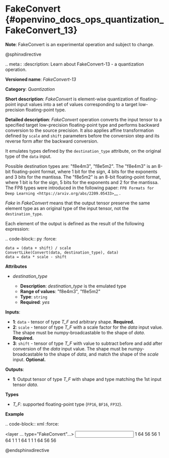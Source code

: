 # FakeConvert {#openvino_docs_ops_quantization_FakeConvert_13}

**Note**: FakeConvert is an experimental operation and subject to change.

@sphinxdirective

.. meta::
  :description: Learn about FakeConvert-13 - a quantization operation.

**Versioned name**: *FakeConvert-13*

**Category**: *Quantization*

**Short description**: *FakeConvert* is element-wise quantization of floating-point input values into a set of values corresponding to a target low-precision floating-point type.

**Detailed description**: *FakeConvert* operation converts the input tensor to a specified target low-precision floating-point type and performs backward conversion to the source precision. It also applies affine transformation defined by ``scale`` and ``shift`` parameters before the conversion step and its reverse form after the backward conversion.

It emulates types defined by the ``destination_type`` attribute, on the original type of the ``data`` input.

Possible destination types are: "f8e4m3", "f8e5m2". The "f8e4m3" is an 8-bit floating-point format, where 1 bit for the sign, 4 bits for the exponents and 3 bits for the mantissa. The "f8e5m2" is an 8-bit floating-point format, where 1 bit is for the sign, 5 bits for the exponents and 2 for the mantissa.
The FP8 types were introduced in the following paper: `FP8 Formats for Deep Learning <https://arxiv.org/abs/2209.05433>`__ .

*Fake* in *FakeConvert* means that the output tensor preserve the same element type as an original type of the input tensor, not the ``destination_type``.

Each element of the output is defined as the result of the following expression:

.. code-block:: py
   :force:

    data = (data + shift) / scale
    ConvertLike(Convert(data, destination_type), data)
    data = data * scale - shift


**Attributes**

* *destination_type*

  * **Description**: *destination_type* is the emulated type
  * **Range of values**: "f8e4m3", "f8e5m2"
  * **Type**: `string`
  * **Required**: *yes*


**Inputs**:

* **1**: `data` - tensor of type *T_F* and arbitrary shape. **Required.**
* **2**: `scale` - tensor of type *T_F* with a scale factor for the *data* input value. The shape must be numpy-broadcastable to the shape of *data*. **Required.**
* **3**: `shift` - tensor of type *T_F* with value to subtract before and add after conversion of the *data* input value. The shape must be numpy-broadcastable to the shape of *data*, and match the shape of the *scale* input. **Optional.**


**Outputs**:

* **1**: Output tensor of type *T_F* with shape and type matching the 1st input tensor *data*.

**Types**

* *T_F*: supported floating-point type (`FP16`, `BF16`, `FP32`).

**Example**

.. code-block:: xml
   :force:

   <layer … type="FakeConvert"…>
       <data destination_type="f8e4m3"/>
       <input>
           <port id="0">
               <dim>1</dim>
               <dim>64</dim>
               <dim>56</dim>
               <dim>56</dim>
           </port>
           <port id="1">
               <dim>1</dim>
               <dim>64</dim>
               <dim>1</dim>
               <dim>1</dim>
           </port>
           <port id="2">
               <dim>1</dim>
               <dim>64</dim>
               <dim>1</dim>
               <dim>1</dim>
           </port>
       </input>
       <output>
           <port id="3">
               <dim>1</dim>
               <dim>64</dim>
               <dim>56</dim>
               <dim>56</dim>
           </port>
       </output>
   </layer>


@endsphinxdirective
